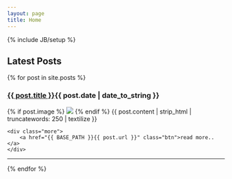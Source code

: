 ```yaml
---
layout: page
title: Home
---
```

{% include JB/setup %}

<h2>Latest Posts</h2>

{% for post in site.posts %}
<div class="post">
	<h3><a href="{{ BASE_PATH }}{{ post.url }}">{{ post.title }}</a><span class="date">{{ post.date | date_to_string }}</span></h3>
	{% if post.image %} <img src="{{ post.image }}" /> {% endif %}
	{{ post.content | strip_html | truncatewords: 250 | textilize }}

	<div class="more">
		<a href="{{ BASE_PATH }}{{ post.url }}" class="btn">read more..</a>
	</div>
</div>
<hr/>
{% endfor %}
